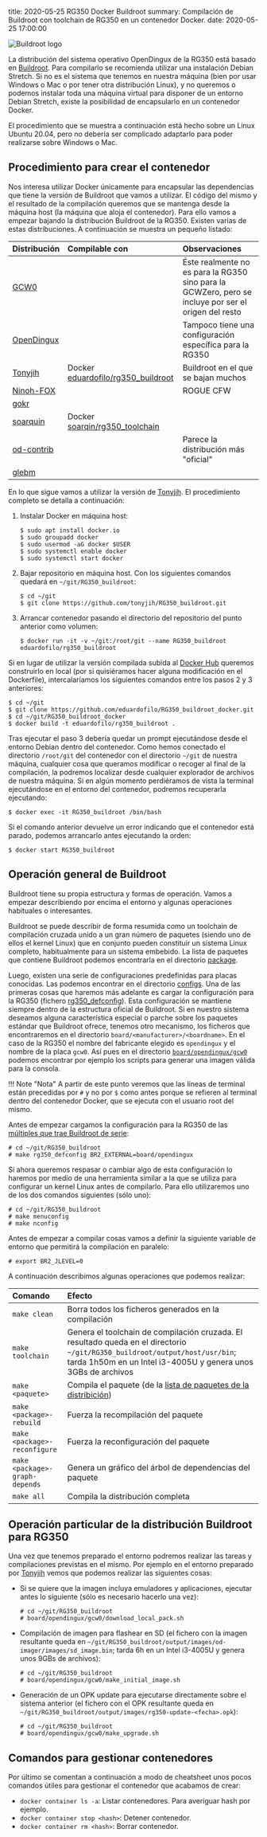 title: 2020-05-25 RG350 Docker Buildroot
summary: Compilación de Buildroot con toolchain de RG350 en un contenedor Docker.
date: 2020-05-25 17:00:00

![Buildroot logo](/images/posts/buildroot/logo.png)

La distribución del sistema operativo OpenDingux de la RG350 está basado en [Buildroot](https://buildroot.org/). Para compilarlo se recomienda utilizar una instalación Debian Stretch. Si no es el sistema que tenemos en nuestra máquina (bien por usar Windows o Mac o por tener otra distribución Linux), y no queremos o podemos instalar toda una máquina virtual para disponer de un entorno Debian Stretch, existe la posibilidad de encapsularlo en un contenedor Docker.

El procedimiento que se muestra a continuación está hecho sobre un Linux Ubuntu 20.04, pero no debería ser complicado adaptarlo para poder realizarse sobre Windows o Mac.

## Procedimiento para crear el contenedor

Nos interesa utilizar Docker únicamente para encapsular las dependencias que tiene la versión de Buildroot que vamos a utilizar. El código del mismo y el resultado de la compilación queremos que se mantenga desde la máquina host (la máquina que aloja el contenedor). Para ello vamos a empezar bajando la distribución Buildroot de la RG350. Existen varias de estas distribuciones. A continuación se muestra un pequeño listado:

|Distribución|Compilable con|Observaciones|
|:-----------|:-------------|:------------|
|[GCW0](https://github.com/gcwnow/buildroot)| |Éste realmente no es para la RG350 sino para la GCWZero, pero se incluye por ser el origen del resto|
|[OpenDingux](https://github.com/OpenDingux/buildroot)| |Tampoco tiene una configuración específica para la RG350|
|[Tonyjih](https://github.com/tonyjih/RG350_buildroot)|Docker [eduardofilo/rg350_buildroot](https://hub.docker.com/r/eduardofilo/rg350_buildroot)|Buildroot en el que se bajan muchos|
|[Ninoh-FOX](https://github.com/Ninoh-FOX/toolchain)| |ROGUE CFW|
|[gokr](https://github.com/gokr/RG350_buildroot)| | |
|[soarquin](https://github.com/soarqin/RG350_buildroot)|Docker [soarqin/rg350_toolchain](https://hub.docker.com/r/soarqin/rg350_toolchain)| |
|[od-contrib](https://github.com/od-contrib/buildroot-rg350-old-kernel)| |Parece la distribución más "oficial"|
|[glebm](https://github.com/glebm/od-buildroot)| | |

En lo que sigue vamos a utilizar la versión de [Tonyjih](https://github.com/tonyjih/RG350_buildroot). El procedimiento completo se detalla a continuación:

1. Instalar Docker en máquina host:

    ```
    $ sudo apt install docker.io
    $ sudo groupadd docker
    $ sudo usermod -aG docker $USER
    $ sudo systemctl enable docker
    $ sudo systemctl start docker
    ```

2. Bajar repositorio en máquina host. Con los siguientes comandos quedará en `~/git/RG350_buildroot`:

    ```
    $ cd ~/git
    $ git clone https://github.com/tonyjih/RG350_buildroot.git
    ```

3. Arrancar contenedor pasando el directorio del repositorio del punto anterior como volumen:

    ```
    $ docker run -it -v ~/git:/root/git --name RG350_buildroot eduardofilo/rg350_buildroot
    ```

Si en lugar de utilizar la versión compilada subida al [Docker Hub](https://hub.docker.com/r/eduardofilo/rg350_buildroot) queremos construirlo en local (por si quisiéramos hacer alguna modificación en el Dockerfile), intercalaríamos los siguientes comandos entre los pasos 2 y 3 anteriores:

```
$ cd ~/git
$ git clone https://github.com/eduardofilo/RG350_buildroot_docker.git
$ cd ~/git/RG350_buildroot_docker
$ docker build -t eduardofilo/rg350_buildroot .
```

Tras ejecutar el paso 3 debería quedar un prompt ejecutándose desde el entorno Debian dentro del contenedor. Como hemos conectado el directorio `/root/git` del contenedor con el directorio `~/git` de nuestra máquina, cualquier cosa que queramos modificar o recoger al final de la compilación, la podremos localizar desde cualquier explorador de archivos de nuestra máquina. Si en algún momento perdiéramos de vista la terminal ejecutándose en el entorno del contenedor, podremos recuperarla ejecutando:

```
$ docker exec -it RG350_buildroot /bin/bash
```

Si el comando anterior devuelve un error indicando que el contenedor está parado, podemos arrancarlo antes ejecutando la orden:

```
$ docker start RG350_buildroot
```

## Operación general de Buildroot

Buildroot tiene su propia estructura y formas de operación. Vamos a empezar describiendo por encima el entorno y algunas operaciones habituales o interesantes.

Buildroot se puede describir de forma resumida como un toolchain de compilación cruzada unido a un gran número de paquetes (siendo uno de ellos el kernel Linux) que en conjunto pueden constituir un sistema Linux completo, habitualmente para un sistema embebido. La lista de paquetes que contiene Buildroot podemos encontrarla en el directorio [package](https://github.com/tonyjih/RG350_buildroot/tree/opendingux-2014.08/package).

Luego, existen una serie de configuraciones predefinidas para placas conocidas. Las podemos encontrar en el directorio [configs](https://github.com/tonyjih/RG350_buildroot/tree/opendingux-2014.08/configs). Una de las primeras cosas que haremos más adelante es cargar la configuración para la RG350 (fichero [rg350_defconfig](https://github.com/tonyjih/RG350_buildroot/blob/opendingux-2014.08/configs/rg350_defconfig)). Esta configuración se mantiene siempre dentro de la estructura oficial de Buildroot. Si en nuestro sistema deseamos alguna característica especial o parche sobre los paquetes estándar que Buildroot ofrece, tenemos otro mecanismo, los ficheros que encontraremos en el directorio `board/<manufacturer>/<boardname>`. En el caso de la RG350 el nombre del fabricante elegido es `opendingux` y el nombre de la placa `gcw0`. Así pues en el directorio [`board/opendingux/gcw0`](https://github.com/tonyjih/RG350_buildroot/tree/opendingux-2014.08/board/opendingux/gcw0) podemos encontrar por ejemplo los scripts para generar una imagen válida para la consola.

!!! Note "Nota"
    A partir de este punto veremos que las líneas de terminal están precedidas por `#` y no por `$` como antes porque se refieren al terminal dentro del contenedor Docker, que se ejecuta con el usuario root del mismo.

Antes de empezar cargamos la configuración para la RG350 de las [múltiples que trae Buildroot de serie](https://github.com/tonyjih/RG350_buildroot/tree/opendingux-2014.08/configs):

```
# cd ~/git/RG350_buildroot
# make rg350_defconfig BR2_EXTERNAL=board/opendingux
```

Si ahora queremos respasar o cambiar algo de esta configuración lo haremos por medio de una herramienta similar a la que se utiliza para configurar un kernel Linux antes de compilarlo. Para ello utilizaremos uno de los dos comandos siguientes (sólo uno):

```
# cd ~/git/RG350_buildroot
# make menuconfig
# make nconfig
```

Antes de empezar a compilar cosas vamos a definir la siguiente variable de entorno que permitirá la compilación en paralelo:

```
# export BR2_JLEVEL=0
```

A continuación describimos algunas operaciones que podemos realizar:

|Comando|Efecto|
|:------|:-----|
|`make clean`|Borra todos los ficheros generados en la compilación|
|`make toolchain`|Genera el toolchain de compilación cruzada. El resultado queda en el directorio `~/git/RG350_buildroot/output/host/usr/bin`; tarda 1h50m en un Intel i3-4005U y genera unos 3GBs de archivos|
|`make <paquete>`|Compila el paquete (de la [lista de paquetes de la distribición](https://github.com/tonyjih/RG350_buildroot/tree/opendingux-2014.08/package))|
|`make <package>-rebuild`|Fuerza la recompilación del paquete|
|`make <package>-reconfigure`|Fuerza la reconfiguración del paquete|
|`make <package>-graph-depends`|Genera un gráfico del árbol de dependencias del paquete|
|`make all`|Compila la distribución completa|

## Operación particular de la distribución Buildroot para RG350

Una vez que tenemos preparado el entorno podremos realizar las tareas y compilaciones previstas en el mismo. Por ejemplo en el entorno preparado por [Tonyjih](https://github.com/tonyjih/RG350_buildroot) vemos que podemos realizar las siguientes cosas:

* Si se quiere que la imagen incluya emuladores y aplicaciones, ejecutar antes lo siguiente (sólo es necesario hacerlo una vez):

    ```
    # cd ~/git/RG350_buildroot
    # board/opendingux/gcw0/download_local_pack.sh
    ```

* Compilación de imagen para flashear en SD (el fichero con la imagen resultante queda en `~/git/RG350_buildroot/output/images/od-imager/images/sd_image.bin`; tarda 6h en un Intel i3-4005U y genera unos 9GBs de archivos):

    ```
    # cd ~/git/RG350_buildroot
    # board/opendingux/gcw0/make_initial_image.sh
    ```

* Generación de un OPK update para ejecutarse directamente sobre el sistema anterior (el fichero con el OPK resultante queda en `~/git/RG350_buildroot/output/images/rg350-update-<fecha>.opk`):

    ```
    # cd ~/git/RG350_buildroot
    # board/opendingux/gcw0/make_upgrade.sh
    ```

## Comandos para gestionar contenedores

Por último se comentan a continuación a modo de cheatsheet unos pocos comandos útiles para gestionar el contenedor que acabamos de crear:

* `docker container ls -a`: Listar contenedores. Para averiguar hash por ejemplo.
* `docker container stop <hash>`: Detener contenedor.
* `docker container rm <hash>`: Borrar contenedor.
